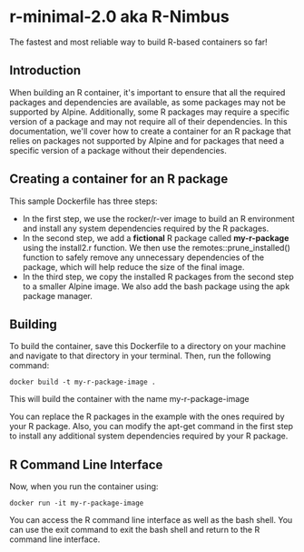 # r-minimal-2.0 aka R-Nimbus

The fastest and most reliable way to build R-based containers so far!

## Introduction
When building an R container, it's important to ensure that all the required packages and dependencies are available, as some packages may not be supported by Alpine. Additionally, some R packages may require a specific version of a package and may not require all of their dependencies. In this documentation, we'll cover how to create a container for an R package that relies on packages not supported by Alpine and for packages that need a specific version of a package without their dependencies.

## Creating a container for an R package
This sample Dockerfile has three steps:

- In the first step, we use the rocker/r-ver image to build an R environment and install any system dependencies required by the R packages.
- In the second step, we add a **fictional** R package called **my-r-package** using the install2.r function. We then use the remotes::prune_installed() function to safely remove any unnecessary dependencies of the package, which will help reduce the size of the final image.
- In the third step, we copy the installed R packages from the second step to a smaller Alpine image. We also add the bash package using the apk package manager.

## Building

To build the container, save this Dockerfile to a directory on your machine and navigate to that directory in your terminal. Then, run the following command:

```
docker build -t my-r-package-image . 
```

This will build the container with the name my-r-package-image

You can replace the R packages in the example with the ones required by your R package. Also, you can modify the apt-get command in the first step to install any additional system dependencies required by your R package.


## R Command Line Interface

Now, when you run the container using:

```
docker run -it my-r-package-image
```
You can access the R command line interface as well as the bash shell. You can use the exit command to exit the bash shell and return to the R command line interface.
